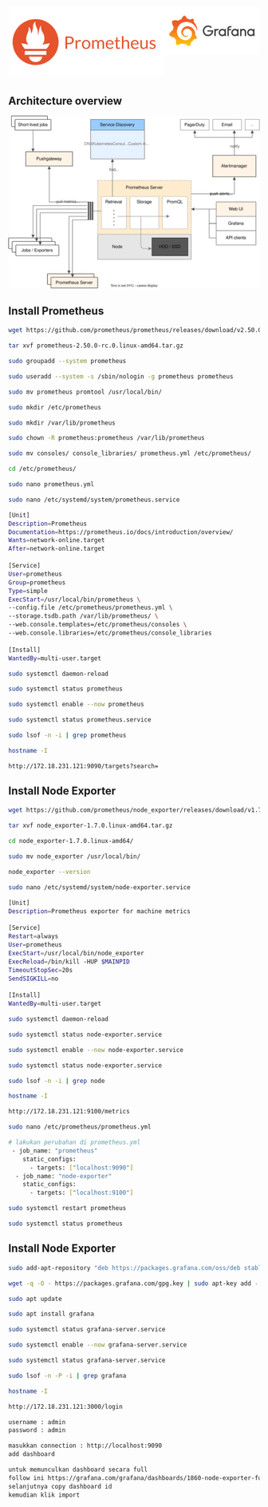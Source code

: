 <h1 align="center" style="border-bottom: none; display: flex;">
    <div style="align-self: center;"><a href="//prometheus.io" target="_blank"><img alt="Prometheus" src="/prometheus-logo.png"></a></div>
    <div><a href="https://grafana.com/" target="_blank"><img alt="Grafana" src="/grafana-logo.png"></a></div>
</h1>

## Architecture overview

![Architecture overview](/architecture.svg)

## Install Prometheus

```bash
wget https://github.com/prometheus/prometheus/releases/download/v2.50.0-rc.0/prometheus-2.50.0-rc.0.linux-amd64.tar.gz
```
```bash
tar xvf prometheus-2.50.0-rc.0.linux-amd64.tar.gz
```
```bash
sudo groupadd --system prometheus
```
```bash
sudo useradd --system -s /sbin/nologin -g prometheus prometheus
```
```bash
sudo mv prometheus promtool /usr/local/bin/
```
```bash
sudo mkdir /etc/prometheus
```
```bash
sudo mkdir /var/lib/prometheus
```
```bash
sudo chown -R prometheus:prometheus /var/lib/prometheus
```
```bash
sudo mv consoles/ console_libraries/ prometheus.yml /etc/prometheus/
```
```bash
cd /etc/prometheus/
```
```bash
sudo nano prometheus.yml
```
```bash
sudo nano /etc/systemd/system/prometheus.service
```
```bash
[Unit]
Description=Prometheus
Documentation=https://prometheus.io/docs/introduction/overview/
Wants=network-online.target
After=network-online.target

[Service]
User=prometheus
Group=prometheus
Type=simple
ExecStart=/usr/local/bin/prometheus \
--config.file /etc/prometheus/prometheus.yml \
--storage.tsdb.path /var/lib/prometheus/ \
--web.console.templates=/etc/prometheus/consoles \
--web.console.libraries=/etc/prometheus/console_libraries

[Install]
WantedBy=multi-user.target
```
```bash
sudo systemctl daemon-reload
```
```bash
sudo systemctl status prometheus
```
```bash
sudo systemctl enable --now prometheus
```
```bash
sudo systemctl status prometheus.service
```
```bash
sudo lsof -n -i | grep prometheus
```
```bash
hostname -I
```
```bash
http://172.18.231.121:9090/targets?search=
```

## Install Node Exporter

```bash
wget https://github.com/prometheus/node_exporter/releases/download/v1.7.0/node_exporter-1.7.0.linux-amd64.tar.gz
```
```bash
tar xvf node_exporter-1.7.0.linux-amd64.tar.gz
```
```bash
cd node_exporter-1.7.0.linux-amd64/
```
```bash
sudo mv node_exporter /usr/local/bin/
```
```bash
node_exporter --version
```
```bash
sudo nano /etc/systemd/system/node-exporter.service
```
```bash
[Unit]
Description=Prometheus exporter for machine metrics

[Service]
Restart=always
User=prometheus
ExecStart=/usr/local/bin/node_exporter
ExecReload=/bin/kill -HUP $MAINPID
TimeoutStopSec=20s
SendSIGKILL=no

[Install]
WantedBy=multi-user.target
```
```bash
sudo systemctl daemon-reload
```
```bash
sudo systemctl status node-exporter.service
```
```bash
sudo systemctl enable --now node-exporter.service
```
```bash
sudo systemctl status node-exporter.service
```
```bash
sudo lsof -n -i | grep node
```
```bash
hostname -I
```
```bash
http://172.18.231.121:9100/metrics
```
```bash
sudo nano /etc/prometheus/prometheus.yml
```
```bash
# lakukan perubahan di prometheus.yml
 - job_name: "prometheus"
    static_configs:
      - targets: ["localhost:9090"]
  - job_name: "node-exporter"
    static_configs:
      - targets: ["localhost:9100"]
```
```bash
sudo systemctl restart prometheus
```
```bash
sudo systemctl status prometheus
```

## Install Node Exporter

```bash
sudo add-apt-repository "deb https://packages.grafana.com/oss/deb stable main"
```
```bash
wget -q -O - https://packages.grafana.com/gpg.key | sudo apt-key add -
```
```bash
sudo apt update
```
```bash
sudo apt install grafana
```
```bash
sudo systemctl status grafana-server.service
```
```bash
sudo systemctl enable --now grafana-server.service
```
```bash
sudo systemctl status grafana-server.service
```
```bash
sudo lsof -n -P -i | grep grafana
```
```bash
hostname -I
```
```bash
http://172.18.231.121:3000/login
```
```bash
username : admin
password : admin
```
```bash
masukkan connection : http://localhost:9090
add dashboard
```
```bash
untuk memunculkan dashboard secara full 
follow ini https://grafana.com/grafana/dashboards/1860-node-exporter-full/
selanjutnya copy dashboard id
kemudian klik import
```